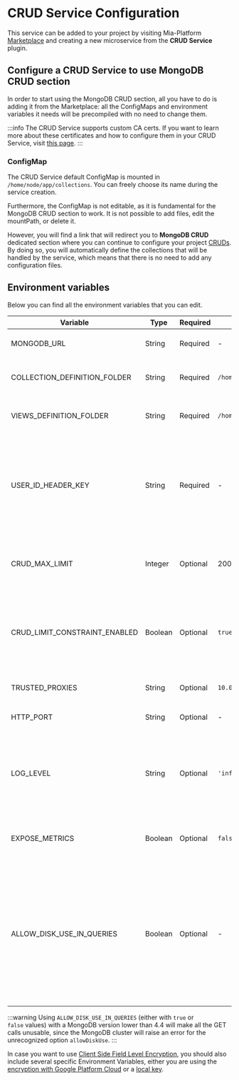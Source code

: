 # CRUD Service Configuration

This service can be added to your project by visiting Mia-Platform [Marketplace](../../marketplace/overview_marketplace.md) and creating a new microservice from the **CRUD Service** plugin.

## Configure a CRUD Service to use MongoDB CRUD section

In order to start using the MongoDB CRUD section, all you have to do is adding it from the Marketplace: all the ConfigMaps and environment variables it needs will be precompiled with no need to change them.

:::info
The CRUD Service supports custom CA certs. If you want to learn more about these certificates and how to configure them in your CRUD Service, visit [this page](../../development_suite/api-console/api-design/services#provide-a-ca-certificate-to-a-custom-service).
:::

### ConfigMap

The CRUD Service default ConfigMap is mounted in `/home/node/app/collections`. You can freely choose its name during the service creation.

Furthermore, the ConfigMap is not editable, as it is fundamental for the MongoDB CRUD section to work. It is not possible to add files, edit the mountPath, or delete it.

However, you will find a link that will redirect you to **MongoDB CRUD** dedicated section where you can continue to configure your project [CRUDs](../../development_suite/api-console/api-design/crud_advanced.md). By doing so, you will automatically define the collections that will be handled by the service, which means that there is no need to add any configuration files.

## Environment variables

Below you can find all the environment variables that you can edit.

| Variable                      | Type    | Required | Default value                             | Description |
|-------------------------------|---------|----------|-------------------------------------------|----------------------------------------------------------------------------------|
| MONGODB_URL                   | String  | Required | -                                         | The MongoDB connection string. |
| COLLECTION_DEFINITION_FOLDER  | String  | Required | `/home/node/app/collections`              | The path to the folder where all collections are defined.|
| VIEWS_DEFINITION_FOLDER       | String  | Required | `/home/node/app/collections`              | The path to the folder where all views are defined.|
| USER_ID_HEADER_KEY            | String  | Required | -                                         | Header key used to know which user makes the request. User id is useful to add `creatorId` and `updaterId` field in collection document.|
| CRUD_MAX_LIMIT                | Integer | Optional | 200                                       | Configures the maximum limit of objects returned by a MongoDB query.|
| CRUD_LIMIT_CONSTRAINT_ENABLED | Boolean | Optional | `true`                                    | Enables the query limit constraint feature. If set to `false`, the `CRUD_MAX_LIMIT` environment variable won't be used. |
| TRUSTED_PROXIES               | String  | Optional | `10.0.0.0/8,172.16.0.0/12,192.168.0.0/16` | Contains the trusted proxies values.|
| HTTP_PORT                     | String  | Optional | -                                         | The port exposed by the service.|
| LOG_LEVEL                     | String  | Optional | `'info'`                                      | Level of the log. It can be one of the following: `'trace'`, `'debug'`, `'info'`, `'warn'`, `'error'`, `'fatal'`.|
| EXPOSE_METRICS                | Boolean | Optional | `false`                                   | Specifies if Prometheus metrics should be exposed or not.|
| ALLOW_DISK_USE_IN_QUERIES     | Boolean | Optional | -                                         | Sets the `allowDiskUse` option in the MongoDB queries. It is useful when working with MongoDB Views requiring heavy aggregations (added in v6.0.2, works with MongoDB >= 4.4). |

:::warning
Using `ALLOW_DISK_USE_IN_QUERIES` (either with `true` or `false` values) with a MongoDB version lower than 4.4 will make all the GET calls unusable, since the MongoDB cluster will raise an error for the unrecognized option `allowDiskUse`.
:::

In case you want to use [Client Side Field Level Encryption](https://docs.mongodb.com/manual/core/security-client-side-encryption/), you should also include several specific Environment Variables, either you are using the [encryption with Google Platform Cloud](./30_Encryption_configuration.md#configure-csfle-with-the-google-cloud-platform-gcp) or a [local key](./30_Encryption_configuration.md#configure-csfle-with-local-key).